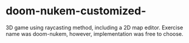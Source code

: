 # doom-nukem-customized-
3D game using raycasting method, including a 2D map editor. Exercise name was doom-nukem, however, implementation was free to choose.
